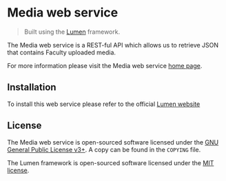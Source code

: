 # Media web service

> Built using the [Lumen](https://github.com/laravel/lumen) framework.

The Media web service is a REST-ful API which allows us to retrieve JSON that contains Faculty uploaded media.

For more information please visit the Media web service [home page](https://api.metalab.csun.edu/membership/).

## Installation

To install this web service please refer to the official [Lumen website](https://lumen.laravel.com/docs/5.5)

## License

The Media web service is open-sourced software licensed under the 
[GNU General Public License v3+](https://www.gnu.org/licenses/gpl.html). A copy can be found in the `COPYING` file.

The Lumen framework is open-sourced software licensed under the [MIT license](http://opensource.org/licenses/MIT).
